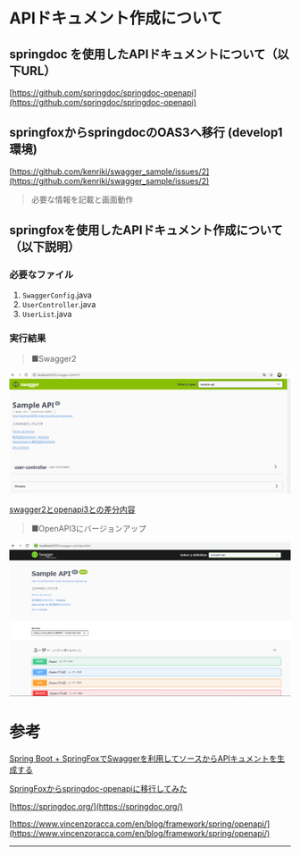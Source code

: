 
# APIドキュメント作成について

## springdoc を使用したAPIドキュメントについて（以下URL）

[https://github.com/springdoc/springdoc-openapi](https://github.com/springdoc/springdoc-openapi)

## springfoxからspringdocのOAS3へ移行 (develop1環境)
[https://github.com/kenriki/swagger_sample/issues/2](https://github.com/kenriki/swagger_sample/issues/2)

> 必要な情報を記載と画面動作

## springfoxを使用したAPIドキュメント作成について（以下説明）

### 必要なファイル

1. `SwaggerConfig`.java
2. `UserController`.java
3. `UserList`.java

### 実行結果

> ■Swagger2
<img src="./img/swagger2.png" alt="swagger2" title="swagger画面">

[swagger2とopenapi3との差分内容](https://github.com/kenriki/swagger_sample/commit/9f614a3269f72718c30d9d9c32c77e2e0f6fd9ee#diff-b20a26de594adab7d1b61c915e4dc2bb2072fae913a3f61b6fe4b14d6aee47b2)
> ■OpenAPI3にバージョンアップ
<img src="./img/swagger3.png" alt="swagger3" title="swagger画面">

# 参考
[Spring Boot + SpringFoxでSwaggerを利用してソースからAPIキュメントを生成する](https://qiita.com/NagaokaKenichi/items/b6d4d55a202e6a93d047)

[SpringFoxからspringdoc-openapiに移行してみた](https://qiita.com/yukithm/items/fafc54bc331696b0c333)

[https://springdoc.org/](https://springdoc.org/)

[https://www.vincenzoracca.com/en/blog/framework/spring/openapi/](https://www.vincenzoracca.com/en/blog/framework/spring/openapi/)

-------

